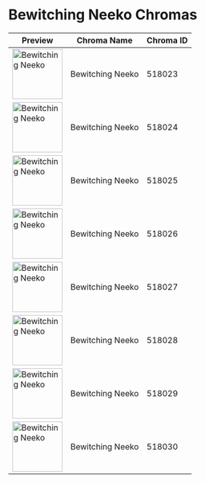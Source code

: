 # Bewitching Neeko Chromas

| Preview | Chroma Name | Chroma ID |
|---|---|---|
| <img src='https://raw.communitydragon.org/latest/plugins/rcp-be-lol-game-data/global/default/v1/champion-chroma-images/518/518023.png' alt='Bewitching Neeko' width='100'> | Bewitching Neeko | 518023 |
| <img src='https://raw.communitydragon.org/latest/plugins/rcp-be-lol-game-data/global/default/v1/champion-chroma-images/518/518024.png' alt='Bewitching Neeko' width='100'> | Bewitching Neeko | 518024 |
| <img src='https://raw.communitydragon.org/latest/plugins/rcp-be-lol-game-data/global/default/v1/champion-chroma-images/518/518025.png' alt='Bewitching Neeko' width='100'> | Bewitching Neeko | 518025 |
| <img src='https://raw.communitydragon.org/latest/plugins/rcp-be-lol-game-data/global/default/v1/champion-chroma-images/518/518026.png' alt='Bewitching Neeko' width='100'> | Bewitching Neeko | 518026 |
| <img src='https://raw.communitydragon.org/latest/plugins/rcp-be-lol-game-data/global/default/v1/champion-chroma-images/518/518027.png' alt='Bewitching Neeko' width='100'> | Bewitching Neeko | 518027 |
| <img src='https://raw.communitydragon.org/latest/plugins/rcp-be-lol-game-data/global/default/v1/champion-chroma-images/518/518028.png' alt='Bewitching Neeko' width='100'> | Bewitching Neeko | 518028 |
| <img src='https://raw.communitydragon.org/latest/plugins/rcp-be-lol-game-data/global/default/v1/champion-chroma-images/518/518029.png' alt='Bewitching Neeko' width='100'> | Bewitching Neeko | 518029 |
| <img src='https://raw.communitydragon.org/latest/plugins/rcp-be-lol-game-data/global/default/v1/champion-chroma-images/518/518030.png' alt='Bewitching Neeko' width='100'> | Bewitching Neeko | 518030 |
